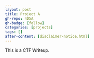 ```yaml
---
layout: post
title: Project A
gh-repo: 4D5A
gh-badge: [follow]
categories: [projects]
tags: []
after-content: [disclaimer-notice.html]
---
```


This is a CTF Writeup.